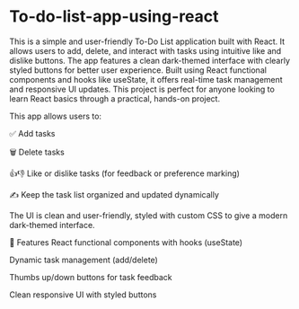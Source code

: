 # To-do-list-app-using-react
This is a simple and user-friendly To-Do List application built with React. It allows users to add, delete, and interact with tasks using intuitive like and dislike buttons. The app features a clean dark-themed interface with clearly styled buttons for better user experience. Built using React functional components and hooks like useState, it offers real-time task management and responsive UI updates. This project is perfect for anyone looking to learn React basics through a practical, hands-on project.

This app allows users to:

✅ Add tasks

🗑️ Delete tasks

👍👎 Like or dislike tasks (for feedback or preference marking)

✍️ Keep the task list organized and updated dynamically

The UI is clean and user-friendly, styled with custom CSS to give a modern dark-themed interface.

🔧 Features
React functional components with hooks (useState)

Dynamic task management (add/delete)

Thumbs up/down buttons for task feedback

Clean responsive UI with styled buttons
